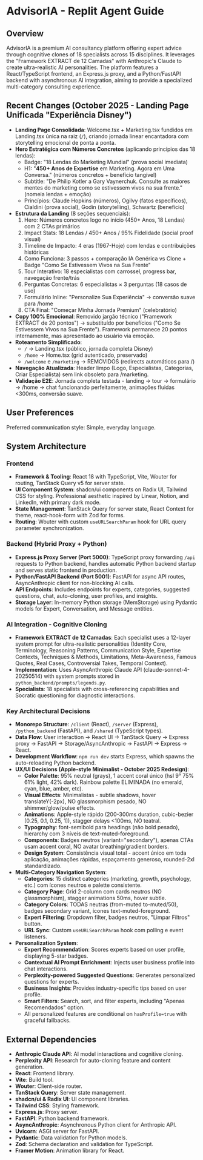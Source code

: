 # AdvisorIA - Replit Agent Guide

## Overview
AdvisorIA is a premium AI consultancy platform offering expert advice through cognitive clones of 18 specialists across 15 disciplines. It leverages the "Framework EXTRACT de 12 Camadas" with Anthropic's Claude to create ultra-realistic AI personalities. The platform features a React/TypeScript frontend, an Express.js proxy, and a Python/FastAPI backend with asynchronous AI integration, aiming to provide a specialized multi-category consulting experience.

## Recent Changes (October 2025 - Landing Page Unificada "Experiência Disney")
- **Landing Page Consolidada**: Welcome.tsx + Marketing.tsx fundidos em Landing.tsx única na raiz (`/`), criando jornada linear encantadora com storytelling emocional de ponta a ponta.
- **Hero Estratégica com Números Concretos** (aplicando princípios das 18 lendas):
  - Badge: "18 Lendas do Marketing Mundial" (prova social imediata)
  - H1: "**450+ Anos de Expertise** em Marketing. Agora em Uma Conversa." (números concretos + benefício tangível)
  - Subtitle: "De Philip Kotler a Gary Vaynerchuk. Consulte as maiores mentes do marketing como se estivessem vivos na sua frente." (nomeia lendas + emoção)
  - Princípios: Claude Hopkins (números), Ogilvy (fatos específicos), Cialdini (prova social), Godin (storytelling), Schwartz (benefício)
- **Estrutura da Landing** (8 seções sequenciais):
  1. Hero: Números concretos logo no início (450+ Anos, 18 Lendas) com 2 CTAs primários
  2. Impact Stats: 18 Lendas / 450+ Anos / 95% Fidelidade (social proof visual)
  3. Timeline de Impacto: 4 eras (1967-Hoje) com lendas e contribuições históricas
  4. Como Funciona: 3 passos + comparação IA Genérica vs Clone + Badge "Como Se Estivessem Vivos na Sua Frente"
  5. Tour Interativo: 18 especialistas com carrossel, progress bar, navegação frente/trás
  6. Perguntas Concretas: 6 especialistas × 3 perguntas (18 casos de uso)
  7. Formulário Inline: "Personalize Sua Experiência" → conversão suave para /home
  8. CTA Final: "Começar Minha Jornada Premium" (celebratório)
- **Copy 100% Emocional**: Removido jargão técnico ("Framework EXTRACT de 20 pontos") → substituído por benefícios ("Como Se Estivessem Vivos na Sua Frente"). Framework permanece 20 pontos internamente, mas apresentado ao usuário via emoção.
- **Roteamento Simplificado**:
  - `/` → Landing.tsx (público, jornada completa Disney)
  - `/home` → Home.tsx (grid autenticado, preservado)
  - `/welcome` e `/marketing` → REMOVIDOS (redirects automáticos para /)
- **Navegação Atualizada**: Header limpo (Logo, Especialistas, Categorias, Criar Especialista) sem link obsoleto para /marketing.
- **Validação E2E**: Jornada completa testada - landing → tour → formulário → /home → chat funcionando perfeitamente, animações fluidas <300ms, conversão suave.

## User Preferences
Preferred communication style: Simple, everyday language.

## System Architecture

### Frontend
- **Framework & Tooling**: React 18 with TypeScript, Vite, Wouter for routing, TanStack Query v5 for server state.
- **UI Component System**: shadcn/ui components on Radix UI, Tailwind CSS for styling. Professional aesthetic inspired by Linear, Notion, and LinkedIn, with primary dark mode.
- **State Management**: TanStack Query for server state, React Context for theme, react-hook-form with Zod for forms.
- **Routing**: Wouter with custom `useURLSearchParam` hook for URL query parameter synchronization.

### Backend (Hybrid Proxy + Python)
- **Express.js Proxy Server (Port 5000)**: TypeScript proxy forwarding `/api` requests to Python backend, handles automatic Python backend startup and serves static frontend in production.
- **Python/FastAPI Backend (Port 5001)**: FastAPI for async API routes, AsyncAnthropic client for non-blocking AI calls.
- **API Endpoints**: Includes endpoints for experts, categories, suggested questions, chat, auto-cloning, user profiles, and insights.
- **Storage Layer**: In-memory Python storage (MemStorage) using Pydantic models for Expert, Conversation, and Message entities.

### AI Integration - Cognitive Cloning
- **Framework EXTRACT de 12 Camadas**: Each specialist uses a 12-layer system prompt for ultra-realistic personalities (Identity Core, Terminology, Reasoning Patterns, Communication Style, Expertise Contexts, Techniques & Methods, Limitations, Meta-Awareness, Famous Quotes, Real Cases, Controversial Takes, Temporal Context).
- **Implementation**: Uses AsyncAnthropic Claude API (claude-sonnet-4-20250514) with system prompts stored in `python_backend/prompts/legends.py`.
- **Specialists**: 18 specialists with cross-referencing capabilities and Socratic questioning for diagnostic interactions.

### Key Architectural Decisions
- **Monorepo Structure**: `/client` (React), `/server` (Express), `/python_backend` (FastAPI), and `/shared` (TypeScript types).
- **Data Flow**: User interaction -> React UI -> TanStack Query -> Express proxy -> FastAPI -> Storage/AsyncAnthropic -> FastAPI -> Express -> React.
- **Development Workflow**: `npm run dev` starts Express, which spawns the auto-reloading Python backend.
- **UX/UI Decisions (Apple-style Minimalist - October 2025 Redesign)**:
    - **Color Palette**: 95% neutral (grays), 1 accent coral único (hsl 9° 75% 61% light, 42% dark). Rainbow palette ELIMINADA (no emerald, cyan, blue, amber, etc).
    - **Visual Effects**: Minimalistas - subtle shadows, hover translateY(-2px), NO glassmorphism pesado, NO shimmer/glow/pulse effects.
    - **Animations**: Apple-style rápido (200-300ms duration, cubic-bezier [0.25, 0.1, 0.25, 1]), stagger delays <100ms, NO teatral.
    - **Typography**: font-semibold para headings (não bold pesado), hierarchy com 3 níveis de text-muted-foreground.
    - **Components**: Badges neutros (variant="secondary"), apenas CTAs usam accent coral, NO avatar breathing/gradient borders.
    - **Design System**: Consistência visual total - accent único em toda aplicação, animações rápidas, espaçamento generoso, rounded-2xl standardizado.
- **Multi-Category Navigation System**:
    - **Categories**: 15 distinct categories (marketing, growth, psychology, etc.) com ícones neutros e palette consistente.
    - **Category Page**: Grid 2-column com cards neutros (NO glassmorphism), stagger animations 50ms, hover subtle.
    - **Category Colors**: TODAS neutras (from-muted to-muted/50), badges secondary variant, ícones text-muted-foreground.
    - **Expert Filtering**: Dropdown filter, badges neutros, "Limpar Filtros" button.
    - **URL Sync**: Custom `useURLSearchParam` hook com polling e event listeners.
- **Personalization System**:
    - **Expert Recommendation**: Scores experts based on user profile, displaying 5-star badges.
    - **Contextual AI Prompt Enrichment**: Injects user business profile into chat interactions.
    - **Perplexity-powered Suggested Questions**: Generates personalized questions for experts.
    - **Business Insights**: Provides industry-specific tips based on user profile.
    - **Smart Filters**: Search, sort, and filter experts, including "Apenas Recomendados" option.
    - All personalized features are conditional on `hasProfile=true` with graceful fallbacks.

## External Dependencies

- **Anthropic Claude API**: AI model interactions and cognitive cloning.
- **Perplexity API**: Research for auto-cloning feature and content generation.
- **React**: Frontend library.
- **Vite**: Build tool.
- **Wouter**: Client-side router.
- **TanStack Query**: Server state management.
- **shadcn/ui & Radix UI**: UI component libraries.
- **Tailwind CSS**: Styling framework.
- **Express.js**: Proxy server.
- **FastAPI**: Python backend framework.
- **AsyncAnthropic**: Asynchronous Python client for Anthropic API.
- **Uvicorn**: ASGI server for FastAPI.
- **Pydantic**: Data validation for Python models.
- **Zod**: Schema declaration and validation for TypeScript.
- **Framer Motion**: Animation library for React.